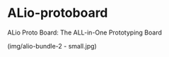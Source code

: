 # ALio-protoboard
ALio Proto Board: The ALL-in-One Prototyping Board

(img/alio-bundle-2 - small.jpg)
